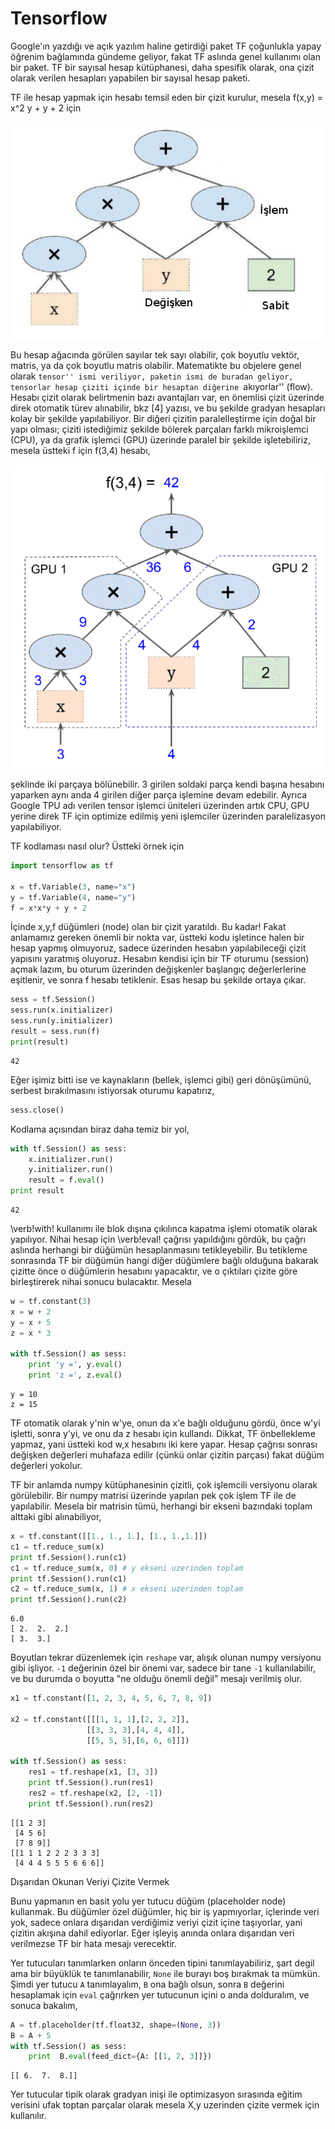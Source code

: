 # Tensorflow

Google'ın yazdığı ve açık yazılım haline getirdiği paket TF çoğunlukla
yapay öğrenim bağlamında gündeme geliyor, fakat TF aslında genel kullanımı
olan bir paket. TF bir sayısal hesap kütüphanesi, daha spesifik olarak, ona
çizit olarak verilen hesapları yapabilen bir sayısal hesap paketi.

TF ile hesap yapmak için hesabı temsil eden bir çizit kurulur, mesela
f(x,y) = x^2 y + y + 2 için

![](tf_01.png)

Bu hesap ağacında görülen sayılar tek sayı olabilir, çok boyutlu
vektör, matris, ya da çok boyutlu matris olabilir. Matematikte bu
objelere genel olarak ``tensor'' ismi veriliyor, paketin ismi de
buradan geliyor, tensorlar hesap çiziti içinde bir hesaptan diğerine
``akıyorlar'' (flow). Hesabı çizit olarak belirtmenin bazı avantajları
var, en önemlisi çizit üzerinde direk otomatik türev alınabilir, bkz
[4] yazısı, ve bu şekilde gradyan hesapları kolay bir şekilde
yapılabiliyor. Bir diğeri çizitin paralelleştirme için doğal bir yapı
olması; çiziti istediğimiz şekilde bölerek parçaları farklı
mikroişlemci (CPU), ya da grafik işlemci (GPU) üzerinde paralel bir
şekilde işletebiliriz, mesela üstteki f için f(3,4) hesabı,

![](tf_02.png)

şeklinde iki parçaya bölünebilir. 3 girilen soldaki parça kendi başına
hesabını yaparken aynı anda 4 girilen diğer parça işlemine devam
edebilir. Ayrıca Google TPU adı verilen tensor işlemci üniteleri üzerinden
artık CPU, GPU yerine direk TF için optimize edilmiş yeni işlemciler
üzerinden paralelizasyon yapılabiliyor.

TF kodlaması nasıl olur? Üstteki örnek için

```python
import tensorflow as tf

x = tf.Variable(3, name="x")
y = tf.Variable(4, name="y")
f = x*x*y + y + 2
```

İçinde x,y,f düğümleri (node) olan bir çizit yaratıldı. Bu kadar!
Fakat anlamamız gereken önemli bir nokta var, üstteki kodu işletince
halen bir hesap yapmış olmuyoruz, sadece üzerinden hesabın
yapılabileceği çizit yapısını yaratmış oluyoruz. Hesabın kendisi için
bir TF oturumu (session) açmak lazım, bu oturum üzerinden değişkenler
başlangıç değerlerlerine eşitlenir, ve sonra f hesabı
tetiklenir. Esas hesap bu şekilde ortaya çıkar.

```python
sess = tf.Session()
sess.run(x.initializer)
sess.run(y.initializer)
result = sess.run(f)
print(result)
```

```
42
```

Eğer işimiz bitti ise ve kaynakların (bellek, işlemci gibi) geri
dönüşümünü, serbest bırakılmasını istiyorsak oturumu kapatırız,

```python
sess.close()
```

Kodlama açısından biraz daha temiz bir yol, 

```python
with tf.Session() as sess:
    x.initializer.run()
    y.initializer.run()
    result = f.eval()
print result
```

```
42
```

\verb!with! kullanımı ile blok dışına çıkılınca kapatma işlemi otomatik
olarak yapılıyor. Nihai hesap için \verb!eval! çağrısı yapıldığını gördük,
bu çağrı aslında herhangi bir düğümün hesaplanmasını tetikleyebilir. Bu
tetikleme sonrasında TF bir düğümün hangi diğer düğümlere bağlı olduğuna
bakarak çizitte önce o düğümlerin hesabını yapacaktır, ve o çıktıları
çizite göre birleştirerek nihai sonucu bulacaktır. Mesela

```python
w = tf.constant(3)
x = w + 2
y = x + 5
z = x * 3

with tf.Session() as sess:
    print 'y =', y.eval()
    print 'z =', z.eval()
```

```
y = 10
z = 15
```

TF otomatik olarak y'nin w'ye, onun da x'e bağlı olduğunu gördü, önce
w'yi işletti, sonra y'yi, ve onu da z hesabı için kullandı. Dikkat, TF
önbellekleme yapmaz, yani üstteki kod w,x hesabını iki kere
yapar. Hesap çağrısı sonrası değişken değerleri muhafaza edilir (çünkü
onlar çizitin parçası) fakat düğüm değerleri yokolur.

TF bir anlamda numpy kütüphanesinin çizitli, çok işlemcili versiyonu olarak
görülebilir. Bir numpy matrisi üzerinde yapılan pek çok işlem TF ile de
yapılabilir. Mesela bir matrisin tümü, herhangi bir ekseni bazındaki toplam
alttaki gibi alınabiliyor,

```python
x = tf.constant([[1., 1., 1.], [1., 1.,1.]])
c1 = tf.reduce_sum(x)
print tf.Session().run(c1)
c1 = tf.reduce_sum(x, 0) # y ekseni uzerinden toplam
print tf.Session().run(c1)
c2 = tf.reduce_sum(x, 1) # x ekseni uzerinden toplam
print tf.Session().run(c2)
```

```
6.0
[ 2.  2.  2.]
[ 3.  3.]
```

Boyutları tekrar düzenlemek için `reshape` var, alışık olunan numpy
versiyonu gibi işliyor. `-1` değerinin özel bir önemi var, sadece bir
tane `-1` kullanılabilir, ve bu durumda o boyutta "ne olduğu önemli
değil" mesajı verilmiş olur.

```python
x1 = tf.constant([1, 2, 3, 4, 5, 6, 7, 8, 9])

x2 = tf.constant([[[1, 1, 1],[2, 2, 2]],
                 [[3, 3, 3],[4, 4, 4]],
                 [[5, 5, 5],[6, 6, 6]]])

with tf.Session() as sess:
    res1 = tf.reshape(x1, [3, 3])
    print tf.Session().run(res1)
    res2 = tf.reshape(x2, [2, -1])
    print tf.Session().run(res2)
```

```
[[1 2 3]
 [4 5 6]
 [7 8 9]]
[[1 1 1 2 2 2 3 3 3]
 [4 4 4 5 5 5 6 6 6]]
```

Dışarıdan Okunan Veriyi Çizite Vermek

Bunu yapmanın en basit yolu yer tutucu düğüm (placeholder node)
kullanmak. Bu düğümler özel düğümler, hiç bir iş yapmıyorlar, içlerinde
veri yok, sadece onlara dışarıdan verdiğimiz veriyi çizit içine taşıyorlar,
yani çizitin akışına dahil ediyorlar. Eğer işleyiş anında onlara dışarıdan
veri verilmezse TF bir hata mesajı verecektir.

Yer tutucuları tanımlarken onların önceden tipini tanımlayabiliriz,
şart degil ama bir büyüklük te tanımlanabilir, `None` ile burayı boş
bırakmak ta mümkün. Şimdi yer tutucu `A` tanımlayalım, `B` ona bağlı
olsun, sonra `B` değerini hesaplamak için `eval` çağrırken yer
tutucunun içini o anda dolduralım, ve sonuca bakalım,

```python
A = tf.placeholder(tf.float32, shape=(None, 3))
B = A + 5
with tf.Session() as sess:
    print  B.eval(feed_dict={A: [[1, 2, 3]]})
```

```
[[ 6.  7.  8.]]
```

Yer tutucular tipik olarak gradyan inişi ile optimizasyon sırasında
eğitim verisini ufak toptan parçalar olarak mesela X,y uzerinden
çizite vermek için kullanılır.
